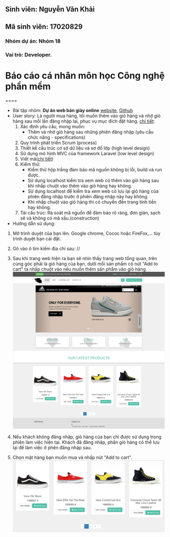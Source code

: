## Sinh viên: Nguyễn Văn Khải
## Mã sinh viên: 17020829
### Nhóm dự án: Nhóm 18
### Vai trò: Developer.

# Báo cáo cá nhân môn học Công nghệ phần mềm
====
* Bài tập nhóm: **Dự án web bán giày online** [website](), [Github]()
* User story: Là người mua hàng, tôi muốn thêm vào giỏ hàng và nhớ giỏ hàng sau mỗi lần đăng nhập lại, phục vụ mục đích đặt hàng.
	[chi tiết]():
	1) Xác định yêu cầu, mong muốn: 
		- Thêm và nhớ giỏ hàng sau những phiên đăng nhập (yêu cầu chức năng - specifications)
	2) Quy trình phát triển Scrum (process)
	3) Thiết kế cấu trúc cơ sở dữ liệu và sơ đồ lớp (high level design)
	4) Sử dụng mô hình MVC của framework Laravel (low level design)
	5) Viết mã([chi tiết](https://github.com/DaoDucKhiem/nhom-5/blob/master/nhom-5/OderOnline/app/Http/Controllers/PageController.php))
	6) Kiểm thử:
		- Kiểm thử hộp trắng đảm bảo mã nguồn không bị lỗi, build và run được.
		- Sử dụng localhost kiểm tra xem web có thêm vào giỏ hàng sau khi nhấp chuột vào thêm vào giỏ hàng hay không.
		- Sử dụng localhost để kiểm tra xem web có lưu lại giỏ hàng của phiên đăng nhập trước ở phiên đăng nhập này hay không.
		- Khi nhấp chuột vào giỏ hàng thì có chuyển đến trang tính tiền hay không. 
	7) Tái cấu trúc: Rà soát mã nguồn để đảm bảo rõ ràng, đơn giản, sạch sẽ và không có mã xấu.(construction)
* Hướng dẫn sử dụng:
1. Mở trình duyệt của bạn lên. Google chrome, Cococ hoặc FireFox,... tùy trình duyệt bạn cài đặt.

2. Gõ vào ô tìm kiếm địa chỉ sau: //

3. Sau khi trang web hiện ra bạn sẽ nhìn thấy trang web tổng quan, trên cùng góc phải là giỏ hàng của bạn, dưới mỗi sản phẩm có nút "Add to cart" ta nhấp chuột vào nếu muốn thêm sản phẩm vào giỏ hàng.
![home](home.png)
4. Nếu khách không đăng nhập, giỏ hàng của bạn chỉ được sử dụng trong phiên làm việc hiện tại. Khách đã đăng nhập, phần giỏ hàng có thể lưu lại để làm việc ở phên đăng nhập sau.
5. Chọn mặt hàng bạn muốn mua và nhấp nút "Add to cart".
![add](addtocadd.PNG)
